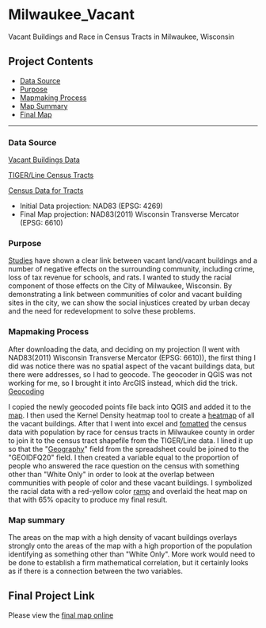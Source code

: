 # Milwaukee_Vacant

Vacant Buildings and Race in Census Tracts in Milwaukee, Wisconsin

## Project Contents



- [Data Source](#data-source)
- [Purpose](#purpose)
- [Mapmaking Process](#mapmaking-process)
- [Map Summary](#map-summary)
- [Final Map](#final-project-link) 

***

### Data Source

[Vacant Buildings Data](https://data.milwaukee.gov/dataset/accelavacantbuilding)

[TIGER/Line Census Tracts](https://www.census.gov/cgi-bin/geo/shapefiles/index.php)

[Census Data for Tracts](https://data.census.gov/table?g=050XX00US55079$1400000)

* Initial Data projection: NAD83 (EPSG: 4269)
* Final Map projection: NAD83(2011) Wisconsin Transverse Mercator (EPSG: 6610)


### Purpose

[Studies](https://www.ncbi.nlm.nih.gov/pmc/articles/PMC3665973/https://www.ncbi.nlm.nih.gov/pmc/articles/PMC3665973/) have shown a clear link between vacant land/vacant buildings and a number of negative effects on the surrounding community, including crime, loss of tax revenue for schools, and rats. I wanted to study the racial component of those effects on the City of Milwaukee, Wisconsin. By demonstrating a link between communities of color and vacant building sites in the city, we can show the social injustices created by urban decay and the need for redevelopment to solve these problems.

### Mapmaking Process

After downloading the data, and deciding on my projection (I went with NAD83(2011) Wisconsin Transverse Mercator (EPSG: 6610)), the first thing I did was notice there was no spatial aspect of the vacant buildings data, but there were addresses, so I had to geocode. The geocoder in QGIS was not working for me, so I brought it into ArcGIS instead, which did the trick.
 [Geocoding](ScreenShots/geocodeservice.JPG)

 I copied the newly geocoded points file back into QGIS and added it to the [map](ScreenShots/vacantbuildingsgeocoded.JPG). I then used the Kernel Density heatmap tool to create a [heatmap](ScreenShots/heatmap.JPG) of all the vacant buildings. After that I went into excel and [fomatted](ScreenShots/excelpopfile.JPG) the census data with population by race for census tracts in Milwaukee county in order to join it to the census tract shapefile from the TIGER/Line data. I lined it up so that the "[Geography](ScreenShots/excelpopfileexplained.JPG)" field from the spreadsheet could be joined to the "GEOIDFQ20" field. I then created a variable equal to the proportion of people who answered the race question on the census with something other than "White Only" in order to look at the overlap between communities with people of color and these vacant buildings. I symbolized the racial data with a red-yellow color [ramp](ScreenShots/milwaukeetractssymbolized.JPG) and overlaid the heat map on that with 65% opacity to produce my final result.




### Map summary

The areas on the map with a high density of vacant buildings overlays strongly onto the areas of the map with a high proportion of the population identifying as something other than "White Only". More work would need to be done to establish a firm mathematical correlation, but it certainly looks as if there is a connection between the two variables.

## Final Project Link



Please view the [final map online](https://1sbergman.github.io/Milwaukee_Vacant/index.html)